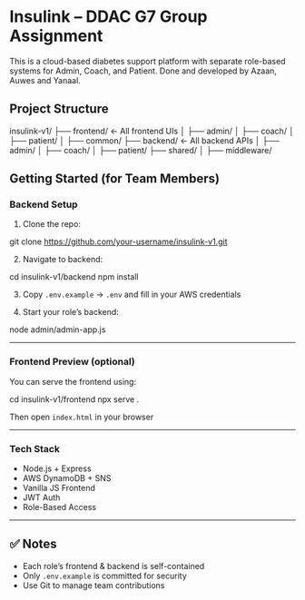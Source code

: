 # Insulink – DDAC G7 Group Assignment

This is a cloud-based diabetes support platform with separate role-based systems for Admin, Coach, and Patient.
Done and developed by Azaan, Auwes and Yanaal.

## Project Structure

insulink-v1/
├── frontend/ ← All frontend UIs
│ ├── admin/
│ ├── coach/
│ ├── patient/
│ ├── common/
├── backend/ ← All backend APIs
│ ├── admin/
│ ├── coach/
│ ├── patient/
├── shared/
│ ├── middleware/


## Getting Started (for Team Members)

### Backend Setup

1. Clone the repo:

git clone https://github.com/your-username/insulink-v1.git


2. Navigate to backend:

cd insulink-v1/backend
npm install


3. Copy `.env.example` → `.env` and fill in your AWS credentials

4. Start your role’s backend:

node admin/admin-app.js


---

### Frontend Preview (optional)

You can serve the frontend using:

cd insulink-v1/frontend
npx serve .


Then open `index.html` in your browser

---

### Tech Stack

- Node.js + Express
- AWS DynamoDB + SNS
- Vanilla JS Frontend
- JWT Auth
- Role-Based Access

---

## ✅ Notes

- Each role’s frontend & backend is self-contained
- Only `.env.example` is committed for security
- Use Git to manage team contributions
